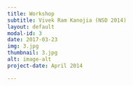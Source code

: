 ```yaml
---
title: Workshop
subtitle: Vivek Ram Kanojia (NSD 2014)
layout: default
modal-id: 3
date: 2017-03-23
img: 3.jpg
thumbnail: 3.jpg
alt: image-alt
project-date: April 2014

---
```

